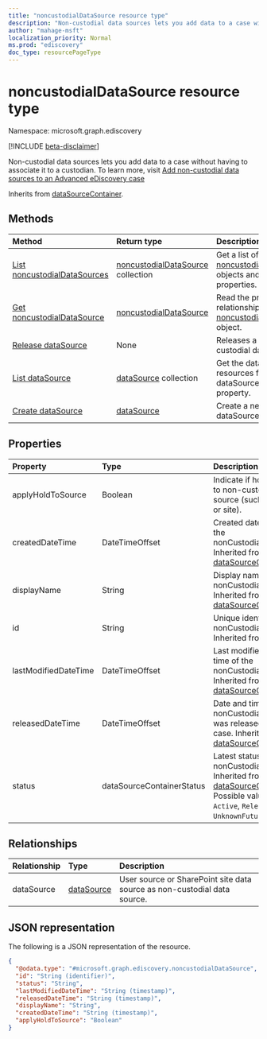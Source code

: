 ```yaml
---
title: "noncustodialDataSource resource type"
description: "Non-custodial data sources lets you add data to a case without having to associate it to a custodian"
author: "mahage-msft"
localization_priority: Normal
ms.prod: "ediscovery"
doc_type: resourcePageType
---
```


# noncustodialDataSource resource type

Namespace: microsoft.graph.ediscovery

[!INCLUDE [beta-disclaimer](../../includes/beta-disclaimer.md)]

Non-custodial data sources lets you add data to a case without having to associate it to a custodian. To learn more, visit [Add non-custodial data sources to an Advanced eDiscovery case
](https://docs.microsoft.com/microsoft-365/compliance/non-custodial-data-sources)

Inherits from [dataSourceContainer](../resources/datasourcecontainer.md).

## Methods

|Method|Return type|Description|
|:---|:---|:---|
|[List noncustodialDataSources](../api/ediscovery-noncustodialdatasource-list.md)|[noncustodialDataSource](../resources/ediscovery-noncustodialdatasource.md) collection|Get a list of the [noncustodialDataSource](../resources/noncustodialdatasource.md) objects and their properties.|
|[Get noncustodialDataSource](../api/ediscovery-noncustodialdatasource-get.md)|[noncustodialDataSource](../resources/ediscovery-noncustodialdatasource.md)|Read the properties and relationships of a [noncustodialDataSource](../resources/ediscovery-noncustodialdatasource.md) object.|
|[Release dataSource](../api/ediscovery-noncustodialdatasource-release.md)|None|Releases a non-custodial data source.|
|[List dataSource](../api/ediscovery-noncustodialdatasource-list-datasource.md)|[dataSource](../resources/ediscovery-datasource.md) collection|Get the dataSource resources from the dataSource navigation property.|
|[Create dataSource](../api/ediscovery-noncustodialdatasource-post-datasource.md)|[dataSource](../resources/ediscovery-datasource.md)|Create a new dataSource object.|
<!--
I don't think this is needed
|[Create noncustodialDataSource](../api/ediscovery-noncustodialdatasource-create.md)|[noncustodialDataSource](../resources/ediscovery-noncustodialdatasource.md)|Create a new [noncustodialDataSource](../resources/ediscovery-noncustodialdatasource.md) object.|
-->

## Properties

|Property|Type|Description|
|:---|:---|:---|
|applyHoldToSource|Boolean|Indicate if hold is applied to non-custodial data source (such as mailbox or site).|
|createdDateTime|DateTimeOffset|Created date and time of the nonCustodialDataSource. Inherited from [dataSourceContainer](../resources/ediscovery-datasourcecontainer.md)|
|displayName|String|Display name of the nonCustodialDataSource. Inherited from [dataSourceContainer](../resources/ediscovery-datasourcecontainer.md)|
|id|String|Unique identifier of the nonCustodialDataSource. Inherited from [entity](../resources/ediscovery-entity.md)|
|lastModifiedDateTime|DateTimeOffset|Last modified date and time of the nonCustodialDataSource. Inherited from [dataSourceContainer](../resources/ediscovery-datasourcecontainer.md)|
|releasedDateTime|DateTimeOffset|Date and time that the nonCustodialDataSource was released from the case. Inherited from [dataSourceContainer](../resources/ediscovery-datasourcecontainer.md)|
|status|dataSourceContainerStatus|Latest status of the nonCustodialDataSource. Inherited from [dataSourceContainer](../resources/ediscovery-datasourcecontainer.md). Possible values are: `Active`, `Released`, `UnknownFutureValue`.|

## Relationships

|Relationship|Type|Description|
|:---|:---|:---|
|dataSource|[dataSource](../resources/ediscovery-datasource.md)|User source or SharePoint site data source as non-custodial data source.|

## JSON representation

The following is a JSON representation of the resource.
<!-- {
  "blockType": "resource",
  "keyProperty": "id",
  "@odata.type": "microsoft.graph.ediscovery.noncustodialDataSource",
  "baseType": "microsoft.graph.ediscovery.dataSourceContainer",
  "openType": false
}
-->

``` json
{
  "@odata.type": "#microsoft.graph.ediscovery.noncustodialDataSource",
  "id": "String (identifier)",
  "status": "String",
  "lastModifiedDateTime": "String (timestamp)",
  "releasedDateTime": "String (timestamp)",
  "displayName": "String",
  "createdDateTime": "String (timestamp)",
  "applyHoldToSource": "Boolean"
}
```
